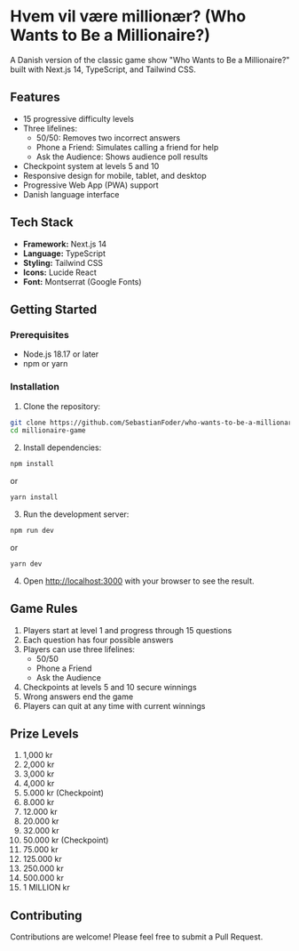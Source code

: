 # Hvem vil være millionær? (Who Wants to Be a Millionaire?)

A Danish version of the classic game show "Who Wants to Be a Millionaire?" built with Next.js 14, TypeScript, and Tailwind CSS.

## Features

- 15 progressive difficulty levels
- Three lifelines:
  - 50/50: Removes two incorrect answers
  - Phone a Friend: Simulates calling a friend for help
  - Ask the Audience: Shows audience poll results
- Checkpoint system at levels 5 and 10
- Responsive design for mobile, tablet, and desktop
- Progressive Web App (PWA) support
- Danish language interface

## Tech Stack

- **Framework:** Next.js 14
- **Language:** TypeScript
- **Styling:** Tailwind CSS
- **Icons:** Lucide React
- **Font:** Montserrat (Google Fonts)

## Getting Started

### Prerequisites

- Node.js 18.17 or later
- npm or yarn

### Installation

1. Clone the repository:

```bash
git clone https://github.com/SebastianFoder/who-wants-to-be-a-millionare.git
cd millionaire-game
```

2. Install dependencies:

```bash
npm install
```

or

```bash
yarn install
```

3. Run the development server:

```bash
npm run dev
```

or

```bash
yarn dev
```

4. Open [http://localhost:3000](http://localhost:3000) with your browser to see the result.

## Game Rules

1. Players start at level 1 and progress through 15 questions
2. Each question has four possible answers
3. Players can use three lifelines:
   - 50/50
   - Phone a Friend
   - Ask the Audience
4. Checkpoints at levels 5 and 10 secure winnings
5. Wrong answers end the game
6. Players can quit at any time with current winnings

## Prize Levels

1. 1,000 kr
2. 2,000 kr
3. 3,000 kr
4. 4,000 kr
5. 5.000 kr (Checkpoint)
6. 8.000 kr
7. 12.000 kr
8. 20.000 kr
9. 32.000 kr
10. 50.000 kr (Checkpoint)
11. 75.000 kr
12. 125.000 kr
13. 250.000 kr
14. 500.000 kr
15. 1 MILLION kr

## Contributing

Contributions are welcome! Please feel free to submit a Pull Request.
